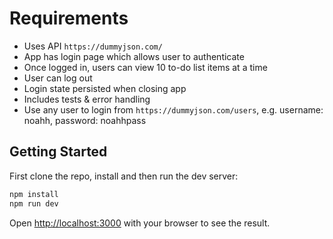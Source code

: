 # Requirements

- Uses API `https://dummyjson.com/`
- App has login page which allows user to authenticate
- Once logged in, users can view 10 to-do list items at a time
- User can log out
- Login state persisted when closing app
- Includes tests & error handling
- Use any user to login from `https://dummyjson.com/users`, e.g. username: noahh, password: noahhpass

## Getting Started

First clone the repo, install and then run the dev server:

```bash
npm install
npm run dev
```

Open [http://localhost:3000](http://localhost:3000) with your browser to see the result.
